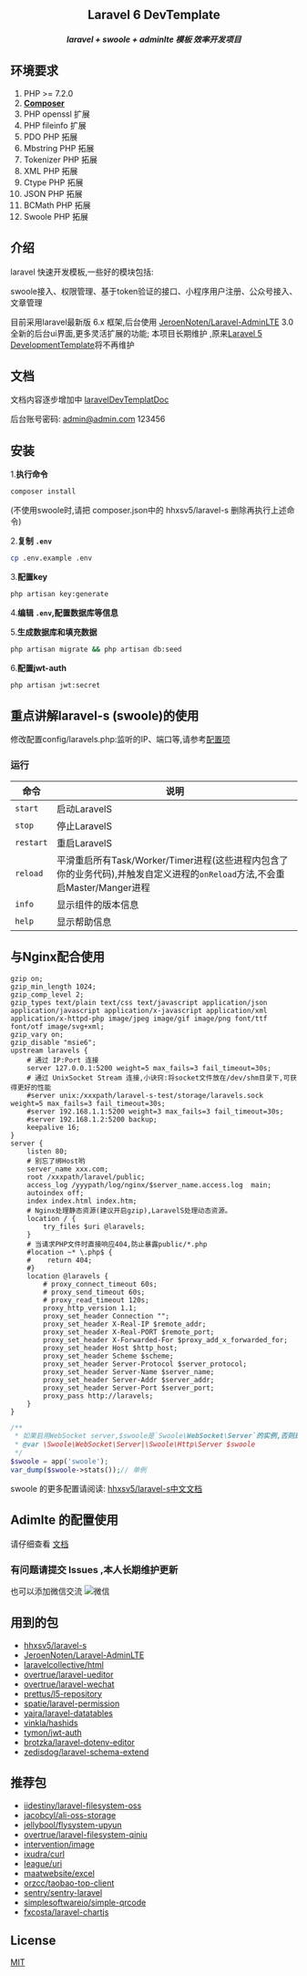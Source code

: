 <h2 align="center">Laravel 6 DevTemplate<h5>

<p align="center">
    <b>laravel + swoole + adminlte 模板 效率开发项目</b>
</p>

  
## 环境要求

1. PHP >= 7.2.0
2. **[Composer](https://getcomposer.org/)**
3. PHP openssl 扩展
4. PHP fileinfo 扩展
5. PDO PHP 拓展
6. Mbstring PHP 拓展
7. Tokenizer PHP 拓展
8. XML PHP 拓展
9. Ctype PHP 拓展
10. JSON PHP 拓展
11. BCMath PHP 拓展
12. Swoole PHP 拓展


## 介绍

laravel 快速开发模板,一些好的模块包括:

swoole接入、权限管理、基于token验证的接口、小程序用户注册、公众号接入、文章管理

目前采用laravel最新版 6.x 框架,后台使用 [JeroenNoten/Laravel-AdminLTE](https://github.com/JeroenNoten/Laravel-AdminLTE) 3.0 全新的后台ui界面,更多灵活扩展的功能; 本项目长期维护 ,原来[Laravel 5 DevelopmentTemplate](https://github.com/cranux/laravelDevelopmentTemplate)将不再维护

## 文档

文档内容逐步增加中  [laravelDevTemplatDoc](http://doc.niexp.cn/docs/laravelDevelopmentTemplate)

后台账号密码:  admin@admin.com   123456

## 安装

1.**执行命令**

```bash
composer install 
```
(不使用swoole时,请把 composer.json中的 hhxsv5/laravel-s 删除再执行上述命令)

2.**复制 `.env`**

```bash
cp .env.example .env
```

3.**配置key**

```bash
php artisan key:generate
```

4.**编辑 `.env`,配置数据库等信息**

5.**生成数据库和填充数据**

```bash
php artisan migrate && php artisan db:seed
```

6.**配置jwt-auth**

```bash
php artisan jwt:secret
```

## 重点讲解laravel-s (swoole)的使用
修改配置config/laravels.php:监听的IP、端口等,请参考[配置项](https://github.com/hhxsv5/laravel-s/blob/master/Settings-CN.md)

### 运行
| 命令 | 说明 |
| --------- | --------- |
| `start` | 启动LaravelS|
| `stop` | 停止LaravelS |
| `restart` | 重启LaravelS |
| `reload` | 平滑重启所有Task/Worker/Timer进程(这些进程内包含了你的业务代码),并触发自定义进程的`onReload`方法,不会重启Master/Manger进程 |
| `info` | 显示组件的版本信息 |
| `help` | 显示帮助信息 |

## 与Nginx配合使用
```nginx
gzip on;
gzip_min_length 1024;
gzip_comp_level 2;
gzip_types text/plain text/css text/javascript application/json application/javascript application/x-javascript application/xml application/x-httpd-php image/jpeg image/gif image/png font/ttf font/otf image/svg+xml;
gzip_vary on;
gzip_disable "msie6";
upstream laravels {
    # 通过 IP:Port 连接
    server 127.0.0.1:5200 weight=5 max_fails=3 fail_timeout=30s;
    # 通过 UnixSocket Stream 连接,小诀窍:将socket文件放在/dev/shm目录下,可获得更好的性能
    #server unix:/xxxpath/laravel-s-test/storage/laravels.sock weight=5 max_fails=3 fail_timeout=30s;
    #server 192.168.1.1:5200 weight=3 max_fails=3 fail_timeout=30s;
    #server 192.168.1.2:5200 backup;
    keepalive 16;
}
server {
    listen 80;
    # 别忘了绑Host哟
    server_name xxx.com;
    root /xxxpath/laravel/public;
    access_log /yyypath/log/nginx/$server_name.access.log  main;
    autoindex off;
    index index.html index.htm;
    # Nginx处理静态资源(建议开启gzip),LaravelS处理动态资源。
    location / {
        try_files $uri @laravels;
    }
    # 当请求PHP文件时直接响应404,防止暴露public/*.php
    #location ~* \.php$ {
    #    return 404;
    #}
    location @laravels {
        # proxy_connect_timeout 60s;
        # proxy_send_timeout 60s;
        # proxy_read_timeout 120s;
        proxy_http_version 1.1;
        proxy_set_header Connection "";
        proxy_set_header X-Real-IP $remote_addr;
        proxy_set_header X-Real-PORT $remote_port;
        proxy_set_header X-Forwarded-For $proxy_add_x_forwarded_for;
        proxy_set_header Host $http_host;
        proxy_set_header Scheme $scheme;
        proxy_set_header Server-Protocol $server_protocol;
        proxy_set_header Server-Name $server_name;
        proxy_set_header Server-Addr $server_addr;
        proxy_set_header Server-Port $server_port;
        proxy_pass http://laravels;
    }
}
```

```php
/**
 * 如果启用WebSocket server,$swoole是`Swoole\WebSocket\Server`的实例,否则是是`Swoole\Http\Server`的实例
 * @var \Swoole\WebSocket\Server|\Swoole\Http\Server $swoole
 */
$swoole = app('swoole');
var_dump($swoole->stats());// 单例
```


swoole 的更多配置请阅读:
[hhxsv5/laravel-s中文文档](https://github.com/hhxsv5/laravel-s/blob/master/README-CN.md)

## Adimlte 的配置使用
请仔细查看 [文档](https://github.com/JeroenNoten/Laravel-AdminLTE#62-favicon)

### 有问题请提交 lssues ,本人长期维护更新
也可以添加微信交流 
![微信](https://image.niexp.cn/wx/mmqrcode1578754969742.png)



## 用到的包
- [hhxsv5/laravel-s](https://github.com/hhxsv5/laravel-s)
- [JeroenNoten/Laravel-AdminLTE](https://github.com/JeroenNoten/Laravel-AdminLTE)
- [laravelcollective/html](https://github.com/LaravelCollective/html)
- [overtrue/laravel-ueditor](https://github.com/overtrue/laravel-ueditor)
- [overtrue/laravel-wechat](https://github.com/overtrue/laravel-wechat)
- [prettus/l5-repository](https://github.com/andersao/l5-repository)
- [spatie/laravel-permission](https://github.com/spatie/laravel-permission)
- [yajra/laravel-datatables](https://github.com/yajra/laravel-datatables)
- [vinkla/hashids](https://github.com/vinkla/laravel-hashids)
- [tymon/jwt-auth](https://github.com/tymondesigns/jwt-auth)
- [brotzka/laravel-dotenv-editor](https://github.com/brotzka/laravel-dotenv-editor)
- [zedisdog/laravel-schema-extend](https://github.com/zedisdog/laravel-schema-extend)

## 推荐包
- [iidestiny/laravel-filesystem-oss](https://packagist.org/packages/iidestiny/laravel-filesystem-oss)
- [jacobcyl/ali-oss-storage](https://github.com/jacobcyl/Aliyun-oss-storage)
- [jellybool/flysystem-upyun](https://github.com/JellyBool/flysystem-upyun)
- [overtrue/laravel-filesystem-qiniu](https://github.com/overtrue/laravel-filesystem-qiniu)
- [intervention/image](https://github.com/Intervention/image)
- [ixudra/curl](https://github.com/ixudra/curl)
- [league/uri](https://github.com/thephpleague/uri)
- [maatwebsite/excel](https://github.com/Maatwebsite/Laravel-Excel)
- [orzcc/taobao-top-client](https://github.com/orzcc/taobao-top-client)
- [sentry/sentry-laravel](https://github.com/getsentry/sentry-laravel)
- [simplesoftwareio/simple-qrcode](https://github.com/SimpleSoftwareIO/simple-qrcodea)
- [fxcosta/laravel-chartjs](https://github.com/fxcosta/laravel-chartjs)

## License
  [MIT](https://github.com/cranux/LaravelDevTemplate/blob/master/LICENSE)
  

